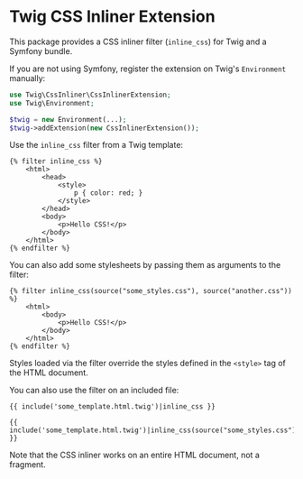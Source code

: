 Twig CSS Inliner Extension
==========================

This package provides a CSS inliner filter (`inline_css`) for Twig and a Symfony
bundle.

If you are not using Symfony, register the extension on Twig's `Environment`
manually:

```php
use Twig\CssInliner\CssInlinerExtension;
use Twig\Environment;

$twig = new Environment(...);
$twig->addExtension(new CssInlinerExtension());
```

Use the `inline_css` filter from a Twig template:

```twig
{% filter inline_css %}
    <html>
        <head>
            <style>
                p { color: red; }
            </style>
        </head>
        <body>
            <p>Hello CSS!</p>
        </body>
    </html>
{% endfilter %}
```

You can also add some stylesheets by passing them as arguments to the filter:

```twig
{% filter inline_css(source("some_styles.css"), source("another.css")) %}
    <html>
        <body>
            <p>Hello CSS!</p>
        </body>
    </html>
{% endfilter %}
```

Styles loaded via the filter override the styles defined in the `<style>` tag of
the HTML document.

You can also use the filter on an included file:

```twig
{{ include('some_template.html.twig')|inline_css }}

{{ include('some_template.html.twig')|inline_css(source("some_styles.css")) }}
```

Note that the CSS inliner works on an entire HTML document, not a fragment.
